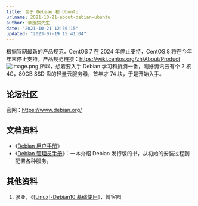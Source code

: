 ```yaml
---
title: 关于 Debian 和 Ubuntu
urlname: 2021-10-21-about-debian-ubuntu
author: 章鱼猫先生
date: "2021-10-21 12:36:15"
updated: "2023-07-19 15:41:04"
---
```


根据官网最新的产品规范，CentOS 7 在 2024 年停止支持，CentOS 8 将在今年年末停止支持。产品规范链接：<https://wiki.centos.org/zh/About/Product>
![image.png](https://shub-1251708715.cos.ap-guangzhou.myqcloud.com/elog-cookbook-img/Fn5oaKELIUKI21mN4tRN_P5bydtI.png)
所以，想着要入手 Debian 学习和折腾一番，刚好腾讯云有个 2 核 4G，80GB SSD 盘的轻量云服务器，首年才 74 块，于是开始入手。

## 论坛社区

官网：<https://www.debian.org/>

## 文档资料

- 《[Debian 用户手册](https://www.debian.org/doc/user-manuals.zh-cn.html)》
- 《[Debian 管理员手册](https://debian-handbook.info/browse/zh-CN/stable/)》：一本介绍 Debian 发行版的书，从初始的安装过程到配置各种服务。

## 其他资料

1.  张亚，《[\[Linux\]-Debian10 基础使用](https://www.cnblogs.com/alaska/p/14141992.html)》，博客园

